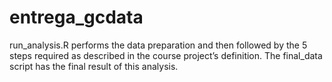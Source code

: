 # entrega_gcdata

run_analysis.R performs the data preparation and then followed by the 5 steps required as described in the course project’s definition.
The final_data script has the final result of this analysis. 
